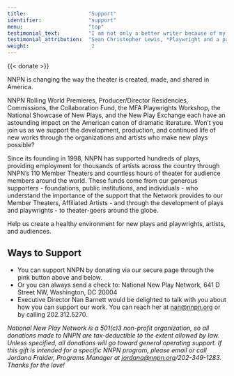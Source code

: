 ```yaml
---
title:                    "Support"
identifier:               "support"
menu:                     "top"
testimonial_text:         "I am not only a better writer because of my association with NNPN, but I am a better artist and - through witnessing firsthand their generosity - a better person."
testimonial_attribution:  "Sean Christopher Lewis, *Playwright and a participant in 5 NNPN Programs*"
weight:                    2
---
```


{{< donate >}}

NNPN is changing the way the theater is created, made, and shared in America.

NNPN Rolling World Premieres, Producer/Director Residencies, Commissions, the Collaboration Fund, the MFA Playwrights Workshop, the National Showcase of New Plays, and the New Play Exchange each have an astounding impact on the American canon of dramatic literature. Won’t you join us as we support the development, production, and continued life of new works through the organizations and artists who make new plays possible?

Since its founding in 1998, NNPN has supported hundreds of plays, providing employment for thousands of artists across the country through NNPN’s 110 Member Theaters and countless hours of theater for audience members around the world. These funds come from our generous supporters - foundations, public institutions, and individuals - who understand the importance of the support that the Network provides to our Member Theaters, Affiliated Artists - and through the development of plays and playwrights - to theater-goers around the globe.

Help us create a healthy environment for new plays and playwrights, artists, and audiences.

## Ways to Support

- You can support NNPN by donating via our secure page through the pink button above and below.
- Or you can always send a check to: National New Play Network, 641 D Street NW, Washington, DC 20004
- Executive Director Nan Barnett would be delighted to talk with you about how you can support our work. You can reach her at nan@nnpn.org or by calling 202.312.5270.

_National New Play Network is a 501(c)3 non-profit organization, so all donations made to NNPN are tax-deductible to the extent allowed by law. Unless specified, all donations will go toward general operating support. If this gift is intended for a specific NNPN program, please email or call Jordana Fraider, Programs Manager at jordana@nnpn.org/202-349-1283. Thanks for the love!_
